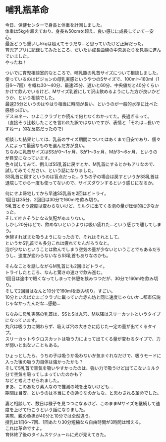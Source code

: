 # 哺乳瓶革命

今日、保健センターで身長と体重を計測しました。  
体重は5kgを超えており、身長も50cmを超え、良い感じに成長していて一安心。  
最近どうも重いし5kgは超えてそうだな…と思っていたけど正解だった。  
育児アプリに記録してみたところ、だいたい成長曲線の中央あたりを見事に進んでいました。  
やったね！

ついでに育児相談室的なところで、哺乳瓶の乳首サイズについて相談しました。  
使っているのはピジョンの母乳実感というやつのSサイズで、100ml〜160ml（1日6〜7回）を概ね30〜40分、最速25分、遅いと60分、中央値だと40分くらいかけて飲んでいるけど、Mサイズ乳首にして沢山飲めるようにした方が良いかどうか、という相談でした。  
最速25分というのはやはり相当に時間が長い、というのが一般的水準に比べた感想っぽい。  
デスヨネー、ひよこクラブとか読んで何となくわかってた。長過ぎるって。  
（直接そう比較したことを言われた訳ではないですが、表情と「それは…長いですねー」的な反応だったので）

相談した結果としては、乳首のサイズ期間についてはあくまで目安であり、個々人によって最適なものを選んだ方が良い。  
ちなみに乳首サイズはSSが0〜1ヶ月、Sが1〜3ヶ月、Mが3〜6ヶ月、というのが目安になっています。  
色々試してみて、例えばSS乳首に戻すとか、M乳首にするとかもアリなので、試してみてください、という話になりました。  
SS乳首に戻すというのは盲点だった…うちの子の場合は戻すというかSS乳首は退院してから一度も使ってないので、サイズダウンするという感じになるか。

何にせよ帰宅してから早速SS乳首を2回ほどトライ。  
1回目は35分、2回目は30分で160mlを飲み切り。  
S乳首とそう速度は変わらないけど、ミルクに出てくる泡の量が圧倒的に少なかった。  
そして吐きそうになる気配があまりない。  
しかし20分ほどで、飲めないというよりは吸い疲れた…という感じで離してしまう。  
休憩すればまた吸うようになったので、それはそれとして。  
というかS乳首でも多分これは疲れてたんだろうなと。  
泡が少ないということは飲んでしまう空気の量が少ないということでもあるだろうし、速度が変わらないならSS乳首もありなのかも。

そんなことを話しながらM乳首にも2回ほどトライ。  
トライしたところ、なんと驚きの速さで飲み進む。  
1回目は途中で眠くなってしまって休憩を挟みつつだが、30分で160mlを飲み切り。  
そして2回目はなんと10分で160mlを飲み切り。すごい。  
10分といえばたまごクラブに載っていた赤ん坊と同じ速度じゃないか…都市伝説じゃなかったんだな…感動…  

ちなみに母乳実感の乳首は、SSとSは丸穴、M以降はスリーカットというタイプになっています。  
丸穴は吸う力に関わらず、吸えば穴の大きさに応じた一定の量が出てくるタイプ。  
スリーカットやクロスカットは吸う力によって出てくる量が変わるタイプで、力が弱いと出ないこともある。

ひょっとしたら、うちの子は吸うか吸わないか気まぐれなだけで、吸うモードに入った後の吸う力自体は強かったかも？  
そしてS乳首で空気を吸いやすかったのは、強い力で吸うけど出てこないミルク分で空気を吸ってしまっていたのかも？  
などと考えさせられました。  
まあ、このあたり素人なので推測の域を出ないけども…  
期間は目安、というのは本当にその通りなのかもな、と思わされる革命でした。

妻と相談して、数日は様子を見つつになるけど、このままMサイズを継続して速度を上げて行こうという話になりました。  
実際、親の負担が40分と10分では全然違う。  
授乳は1日6〜7回、1回あたり30分短縮なら自由時間が3時間は増える。  
これは革命ですよ。  
育休終了後のタイムスケジュールに光が見えてきた。